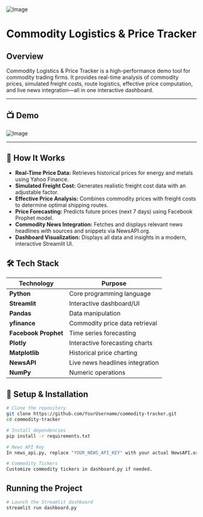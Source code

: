 ![Image](https://github.com/user-attachments/assets/9958fdd9-5e52-4d2d-9b93-bed472eb5c40)
# Commodity Logistics & Price Tracker

## Overview
Commodity Logistics & Price Tracker is a high-performance demo tool for commodity trading firms. It provides real-time analysis of commodity prices, simulated freight costs, route logistics, effective price computation, and live news integration—all in one interactive dashboard.

---

## 📺 Demo
![Image](https://github.com/user-attachments/assets/5134d9da-ef52-4699-944d-8e3cb331a68d)

---

## 📌 How It Works
- **Real-Time Price Data:** Retrieves historical prices for energy and metals using Yahoo Finance.
- **Simulated Freight Cost:** Generates realistic freight cost data with an adjustable factor.
- **Effective Price Analysis:** Combines commodity prices with freight costs to determine optimal shipping routes.
- **Price Forecasting:** Predicts future prices (next 7 days) using Facebook Prophet model.
- **Commodity News Integration:** Fetches and displays relevant news headlines with sources and snippets via NewsAPI.org.
- **Dashboard Visualization:** Displays all data and insights in a modern, interactive Streamlit UI.

## 🛠️ Tech Stack
| Technology      | Purpose                                |
|-----------------|----------------------------------------|
| **Python**      | Core programming language              |
| **Streamlit**   | Interactive dashboard/UI               |
| **Pandas**      | Data manipulation                      |
| **yfinance**    | Commodity price data retrieval         |
| **Facebook Prophet**     | Time series forecasting       |
| **Plotly**      | Interactive forecasting charts         |
| **Matplotlib**  | Historical price charting              |
| **NewsAPI**     | Live news headlines integration        |
| **NumPy**       | Numeric operations                     |

## 🔧 Setup & Installation

```bash
# Clone the repository
git clone https://github.com/YourUsername/commodity-tracker.git
cd commodity-tracker

# Install dependencies
pip install -r requirements.txt

# News API Key
In news_api.py, replace "YOUR_NEWS_API_KEY" with your actual NewsAPI.org API key.

# Commodity Tickers
Customize commodity tickers in dashboard.py if needed.

```
## Running the Project
```bash
# Launch the Streamlit dashboard
streamlit run dashboard.py
```
